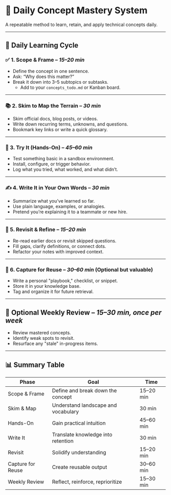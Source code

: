 # 🧠 Daily Concept Mastery System

A repeatable method to learn, retain, and apply technical concepts daily.

---

## 🔁 Daily Learning Cycle

### ✅ 1. Scope & Frame – *15–20 min*
- Define the concept in one sentence.
- Ask: “Why does this matter?”
- Break it down into 3–5 subtopics or subtasks.
    - Add to your `concepts_todo.md` or Kanban board.

---

### 📚 2. Skim to Map the Terrain – *30 min*
- Skim official docs, blog posts, or videos.
- Write down recurring terms, unknowns, and questions.
- Bookmark key links or write a quick glossary.

---

### 🧪 3. Try It (Hands-On) – *45–60 min*
- Test something basic in a sandbox environment.
- Install, configure, or trigger behavior.
- Log what you tried, what worked, and what didn’t.

---

### ✍️ 4. Write It in Your Own Words – *30 min*
- Summarize what you’ve learned so far.
- Use plain language, examples, or analogies.
- Pretend you’re explaining it to a teammate or new hire.

---

### 🔁 5. Revisit & Refine – *15–20 min*
- Re-read earlier docs or revisit skipped questions.
- Fill gaps, clarify definitions, or connect dots.
- Refactor your notes with improved context.

---

### 📘 6. Capture for Reuse – *30–60 min* (Optional but valuable)
- Write a personal "playbook," checklist, or snippet.
- Store it in your knowledge base.
- Tag and organize it for future retrieval.

---

## 🧠 Optional Weekly Review – *15–30 min, once per week*
- Review mastered concepts.
- Identify weak spots to revisit.
- Resurface any "stale" in-progress items.

---

## 📊 Summary Table

| Phase              | Goal                                | Time       |
|-------------------|--------------------------------------|------------|
| Scope & Frame      | Define and break down the concept    | 15–20 min  |
| Skim & Map         | Understand landscape and vocabulary  | 30 min     |
| Hands-On           | Gain practical intuition             | 45–60 min  |
| Write It           | Translate knowledge into retention   | 30 min     |
| Revisit            | Solidify understanding               | 15–20 min  |
| Capture for Reuse  | Create reusable output               | 30–60 min  |
| Weekly Review      | Reflect, reinforce, reprioritize     | 15–30 min  |


